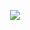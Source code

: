 <p align="center">
  <img src="https://github-readme-stats.vercel.app/api?username=ataatasoy&count_private=True&theme=dark&show_icons=true"/>
</p>
